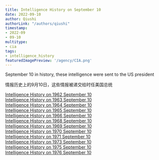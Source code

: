 ```yaml
---
title: Intelligence History on September 10
date: 2022-09-10
author: Qiushi 
authorLink: "/authors/qiushi"
timestamp: 
- 2022-09
- 09-10
multitype: 
- cia
tags: 
- intelligence_history
featuredImagePreview: '/agency/CIA.png'
---
```



September 10 in history, these intelligence were sent to the US president

情报历史上的9月10日，这些情报被递交给时任美国总统

<!--more-->







[Intelligence History on 1962 September 10](/dailybrief/1962-09-10)   
[Intelligence History on 1963 September 10](/dailybrief/1963-09-10)   
[Intelligence History on 1964 September 10](/dailybrief/1964-09-10)   
[Intelligence History on 1965 September 10](/dailybrief/1965-09-10)   
[Intelligence History on 1966 September 10](/dailybrief/1966-09-10)   
[Intelligence History on 1968 September 10](/dailybrief/1968-09-10)   
[Intelligence History on 1969 September 10](/dailybrief/1969-09-10)   
[Intelligence History on 1970 September 10](/dailybrief/1970-09-10)   
[Intelligence History on 1971 September 10](/dailybrief/1971-09-10)   
[Intelligence History on 1973 September 10](/dailybrief/1973-09-10)   
[Intelligence History on 1975 September 10](/dailybrief/1975-09-10)   
[Intelligence History on 1976 September 10](/dailybrief/1976-09-10)   
